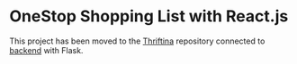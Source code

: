 # OneStop Shopping List with React.js
This project has been moved to the [Thriftina](https://github.com/ChisomOkwor/thriftina) repository connected to [backend](https://github.com/DanielaEncarnacion97/SES-PlaceHolder-Project) with Flask.
